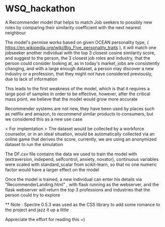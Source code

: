 # WSQ_hackathon
A Recommender model that helps to match Job seekers to possibly new roles by 
comparing their similarity coefficient with the next nearest neighbour

The model's permise works based on given OCEAN personality type, ( https://en.wikipedia.org/wiki/Big_Five_personality_traits ),
it will match one jobseeker another individual with the top 3 closest cosine similarity score, and suggest to the person, the 3 closest
job roles and industry, that the person could consider looking at, as in today's market, jobs are consistently changing, and with
a large enough dataset, a person may discover a new industry or a profession, that they might not have considered previously, due to
lack of information

This leads to the first weakness of the model, which is that it requires a large pool of samples in order to be effective, however, after 
the critical mass point, we believe that the model would grow more accurate

Recommender systems are not new, they have been used by places such as netflix and amazon, to recommend similar products to consumers, 
but we considered this as a new use case

< For implemtation > 
The dataset would be collected by a workforce counselor, or in an ideal situation, would be automatically collected via an online
game that derives the score,  currently, we are using an anonymized dataset to run the simulation


The DF.csv file contains the data we used to train the model with (extraversion,	independ,	selfcontrol,	anxiety,	novator),
continuous variables were scaled with standard_scalar from scikit-learn, so that no one numeric factor would have a larger effect on the
model

Once the model is trained, a new individual can enter his details via "RecommenderLanding.html" , with flask running as the webserver,
and the flask webserver will return the top 3 professions and industries that the person could try to explore


** Note : Spectre 0.5.3 was used as the CSS library to add some romance to the project and jazz it up a little

Appreciate the effort for reading this =)
